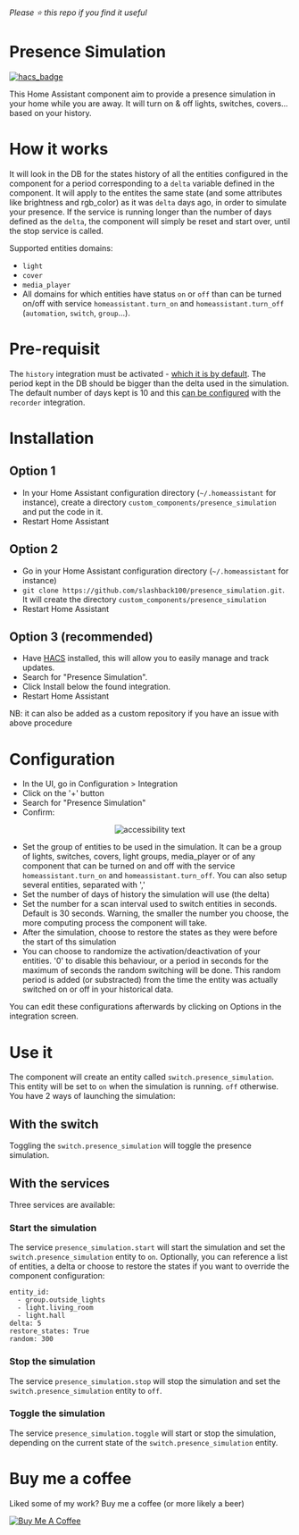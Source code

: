 *Please :star: this repo if you find it useful*

# Presence Simulation

[![hacs_badge](https://img.shields.io/badge/HACS-Default-orange.svg)](https://github.com/hacs/integration)

This Home Assistant component aim to provide a presence simulation in your home while you are away. It will turn on & off lights, switches, covers... based on your history.

# How it works
It will look in the DB for the states history of all the entities configured in the component for a period corresponding to a `delta` variable defined in the component.
It will apply to the entites the same state (and some attributes like brightness and rgb_color) as it was `delta` days ago, in order to simulate your presence.
If the service is running longer than the number of days defined as the `delta`, the component will simply be reset and start over, until the stop service is called.

Supported entities domains:
- `light`
- `cover`
- `media_player`
- All domains for which entities have status `on` or `off` than can be turned on/off with service `homeassistant.turn_on` and `homeassistant.turn_off` (`automation`, `switch`, `group`...).

# Pre-requisit
The `history` integration must be activated - [which it is by default](https://www.home-assistant.io/integrations/history/). The period kept in the DB should be bigger than the delta used in the simulation. The default number of days kept is 10 and this [can be configured](https://www.home-assistant.io/integrations/recorder/) with the `recorder` integration.

# Installation
## Option 1
- In your Home Assistant configuration directory (`~/.homeassistant` for instance), create a directory `custom_components/presence_simulation` and put the code in it.
- Restart Home Assistant
## Option 2
- Go in your Home Assistant configuration directory (`~/.homeassistant` for instance)
- `git clone https://github.com/slashback100/presence_simulation.git`. It will create the directory `custom_components/presence_simulation`
- Restart Home Assistant
## Option 3 (recommended)
- Have [HACS](https://hacs.xyz/) installed, this will allow you to easily manage and track updates.
- Search for "Presence Simulation".
- Click Install below the found integration.
- Restart Home Assistant

NB: it can also be added as a custom repository if you have an issue with above procedure

# Configuration
* In the UI, go in Configuration > Integration
* Click on the '+' button
* Search for "Presence Simulation"
* Confirm:

<p align="center">
  <img src="https://github.com/slashback100/presence_simulation/raw/main/custom_components/presence_simulation/images/configFlow.png" alt="accessibility text">
</p>

* Set the group of entities to be used in the simulation. It can be a group of lights, switches, covers, light groups, media_player or of any component that can be turned on and off with the service `homeassistant.turn_on` and `homeassistant.turn_off`. You can also setup several entities, separated with ','
* Set the number of days of history the simulation will use (the delta)
* Set the number for a scan interval used to switch entities in seconds. Default is 30 seconds. Warning, the smaller the number you choose, the more computing process the component will take.
* After the simulation, choose to restore the states as they were before the start of ths simulation
* You can choose to randomize the activation/deactivation of your entities. '0' to disable this behaviour, or a period in seconds for the maximum of seconds the random switching will be done. This random period is added (or substracted) from the time the entity was actually switched on or off in your historical data.

You can edit these configurations afterwards by clicking on Options in the integration screen.

# Use it

The component will create an entity called `switch.presence_simulation`. This entity will be set to `on` when the simulation is running. `off` otherwise.
You have 2 ways of launching the simulation:
## With the switch
Toggling the `switch.presence_simulation` will toggle the presence simulation.
## With the services
Three services are available:
### Start the simulation
The service `presence_simulation.start` will start the simulation and set the `switch.presence_simulation` entity to `on`.
Optionally, you can reference a list of entities, a delta or choose to restore the states if you want to override the component configuration:
```
entity_id:
  - group.outside_lights
  - light.living_room
  - light.hall
delta: 5
restore_states: True
random: 300
```
### Stop the simulation
The service `presence_simulation.stop` will stop the simulation and set the `switch.presence_simulation` entity to `off`.
### Toggle the simulation
The service `presence_simulation.toggle` will start or stop the simulation, depending on the current state of the `switch.presence_simulation` entity.

# Buy me a coffee
Liked some of my work? Buy me a coffee (or more likely a beer)

<a href="https://www.buymeacoffee.com/slashback" target="_blank"><img src="https://bmc-cdn.nyc3.digitaloceanspaces.com/BMC-button-images/custom_images/orange_img.png" alt="Buy Me A Coffee" style="height: auto !important;width: auto !important;" ></a>
